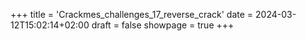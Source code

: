 +++
title = 'Crackmes_challenges_17_reverse_crack'
date = 2024-03-12T15:02:14+02:00
draft = false
showpage = true
+++
